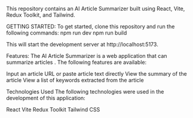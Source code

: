 This repository contains an AI Article Summarizer built using React, Vite, Redux Toolkit, and Tailwind.

GETTING STARTED:
To get started, clone this repository and run the following commands:
npm run dev
npm run build

This will start the development server at http://localhost:5173.

Features:
The AI Article Summarizer is a web application that can summarize articles . The following features are available:

Input an article URL or paste article text directly
View the summary of the article
View a list of keywords extracted from the article

Technologies Used
The following technologies were used in the development of this application:

React
Vite
Redux Toolkit
Tailwind CSS

<!-- The Wholesale is a web application where you can buy electronic products . The following features are available:

buy product
buy product using payment gateway like paypal or cash on delivery is also available

Technologies Used
The following technologies were used in the development of this application:

Next js
Next-auth
axios
mongoose
Tailwind -->
